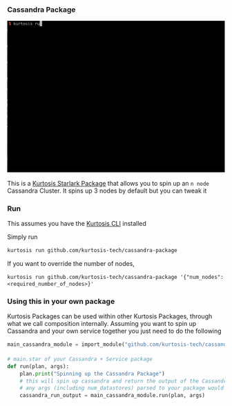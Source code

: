 ### Cassandra Package

![Run of the Cassandra Package](/run.gif)

This is a [Kurtosis Starlark Package](https://docs.kurtosis.com/explanations/starlark) that allows you to spin up an `n node` Cassandra Cluster. It spins
up 3 nodes by default but you can tweak it

### Run

This assumes you have the [Kurtosis CLI](https://docs.kurtosis.com/cli) installed

Simply run

```bash
kurtosis run github.com/kurtosis-tech/cassandra-package
```

If you want to override the number of nodes,

```
kurtosis run github.com/kurtosis-tech/cassandra-package '{"num_nodes": <required_number_of_nodes>}'
```

### Using this in your own package

Kurtosis Packages can be used within other Kurtosis Packages, through what we call composition internally. Assuming you want to spin up Cassandra and your own service
together you just need to do the following

```py
main_cassandra_module = import_module("github.com/kurtosis-tech/cassandra-package/main.star")

# main.star of your Cassandra + Service package
def run(plan, args):
    plan.print("Spinning up the Cassandra Package")
    # this will spin up cassandra and return the output of the Cassandra package [cassandra-node-0 .. casandra-node-n]
    # any args (including num_datastores) parsed to your package would get passed down to the Cassandra Package
    cassandra_run_output = main_cassandra_module.run(plan, args)
```